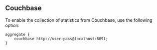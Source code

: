 ## Couchbase

To enable the collection of statistics from Couchbase, use the following option:
```
aggregate {
    couchbase http://user:pass@localhost:8091;
}
```
